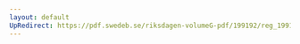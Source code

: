 ```yaml
---
layout: default
UpRedirect: https://pdf.swedeb.se/riksdagen-volumeG-pdf/199192/reg_199192/reg_199192_0940.pdf
---
```

